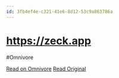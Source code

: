 ```yaml
---
id: 3fb4ef4e-c321-41e6-8d12-53c9a863786a
---
```


# https://zeck.app
#Omnivore

[Read on Omnivore](https://omnivore.app/me/https-zeck-app-18de7dc5e08)
[Read Original](https://zeck.app)

